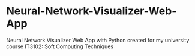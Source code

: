 # Neural-Network-Visualizer-Web-App
Neural Network Visualizer Web App with Python created for my university course IT3102: Soft Computing Techniques
